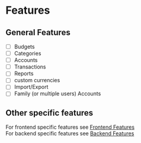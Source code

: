 # Features


## General Features
- [ ] Budgets
- [ ] Categories
- [ ] Accounts
- [ ] Transactions
- [ ] Reports
- [ ] custom currencies
- [ ] Import/Export
- [ ] Family (or multiple users) Accounts

## Other specific features

For frontend specific features see [Frontend Features](./frontend.md)
<br>
For backend specific features see [Backend Features](./backend.md)